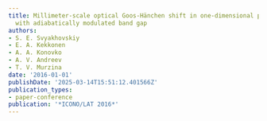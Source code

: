 ```yaml
---
title: Millimeter-scale optical Goos-Hänchen shift in one-dimensional photonic crystals
  with adiabatically modulated band gap
authors:
- S. E. Svyakhovskiy
- E. A. Kekkonen
- A. A. Konovko
- A. V. Andreev
- T. V. Murzina
date: '2016-01-01'
publishDate: '2025-03-14T15:51:12.401566Z'
publication_types:
- paper-conference
publication: '*ICONO/LAT 2016*'
---
```


